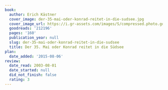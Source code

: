 ```yaml
---
book:
  author: Erich Kästner
  cover_image: der-35-mai-oder-konrad-reitet-in-die-sudsee.jpg
  cover_image_url: https://i.gr-assets.com/images/S/compressed.photo.goodreads.com/books/1172741864l/212196.jpg
  goodreads: '212196'
  pages: '160'
  publication_year: null
  slug: der-35-mai-oder-konrad-reitet-in-die-sudsee
  title: Der 35. Mai oder Konrad reitet in die Südsee
plan:
  date_added: '2015-08-06'
review:
  date_read: 2003-08-01
  date_started: null
  did_not_finish: false
  rating: 3
---
```

